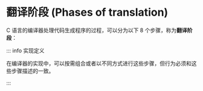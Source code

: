 # 翻译阶段 (Phases of translation)

C 语言的编译器处理代码生成程序的过程，可以分为以下 8 个步骤，称为**翻译阶段**：

::: info 实现定义

在编译器的实现中，可以按需组合或者以不同方式进行这些步骤，但行为必须和这些步骤描述的一致。

:::
